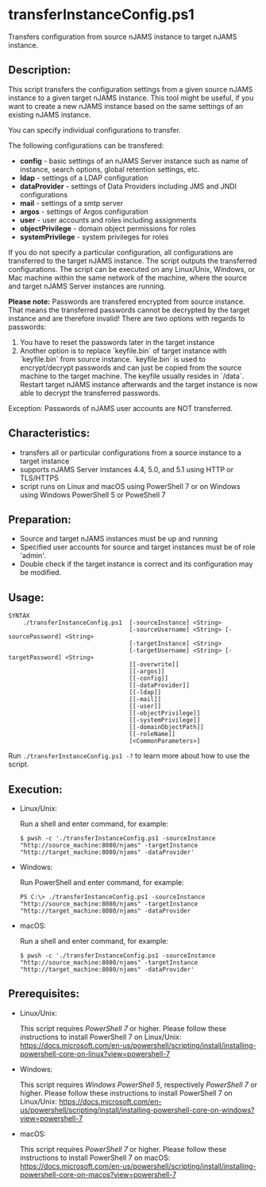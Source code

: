 # transferInstanceConfig.ps1
Transfers configuration from source nJAMS instance to target nJAMS instance.

## Description:

This script transfers the configuration settings from a given source nJAMS instance to a given target nJAMS instance. This tool might be useful, if you want to create a new nJAMS instance based on the same settings of an existing nJAMS instance.

You can specify individual configurations to transfer.

The following configurations can be transfered:

* **config** - basic settings of an nJAMS Server instance such as name of instance, search options, global retention settings, etc.
* **ldap** - settings of a LDAP configuration
* **dataProvider** - settings of Data Providers including JMS and JNDI configurations
* **mail** - settings of a smtp server
* **argos** - settings of Argos configuration
* **user** - user accounts and roles including assignments
* **objectPrivilege** - domain object permissions for roles
* **systemPrivilege** - system privileges for roles

If you do not specify a particular configuration, all configurations are transferred to the target nJAMS instance.
The script outputs the transferred configurations.
The script can be executed on any Linux/Unix, Windows, or Mac machine within the same network of the machine, where the source and target nJAMS Server instances are running.

  **Please note:**
  Passwords are transfered encrypted from source instance. That means the transferred passwords cannot be decrypted by the target instance and are therefore invalid!
  There are two options with regards to passwords:
  1. You have to reset the passwords later in the target instance
  2. Another option is to replace ´keyfile.bin´ of target instance with ´keyfile.bin´ from source instance. 
      ´keyfile.bin´ is used to encrypt/decrypt passwords and can just be copied from the source machine to the target machine. 
      The keyfile usually resides in ´<njams-installation-dir>/data´. 
      Restart target nJAMS instance afterwards and the target instance is now able to decrypt the transferred passwords.
  
  Exception:
  Passwords of nJAMS user accounts are NOT transferred. 

## Characteristics:

* transfers all or particular configurations from a source instance to a target instance
* supports nJAMS Server instances 4.4, 5.0, and 5.1 using HTTP or TLS/HTTPS
* script runs on Linux and macOS using PowerShell 7 or on Windows using Windows PowerShell 5 or PoweShell 7

## Preparation:

* Source and target nJAMS instances must be up and running
* Specified user accounts for source and target instances must be of role 'admin'. 
* Double check if the target instance is correct and its configuration may be modified.

## Usage:

```
SYNTAX
    ./transferInstanceConfig.ps1  [-sourceInstance] <String> 
                                  [-sourceUsername] <String> [-sourcePassword] <String> 
                                  [-targetInstance] <String>
                                  [-targetUsername] <String> [-targetPassword] <String> 
                                  [[-overwrite]]
                                  [[-argos]]
                                  [[-config]]
                                  [[-dataProvider]]
                                  [[-ldap]]
                                  [[-mail]]
                                  [[-user]]
                                  [[-objectPrivilege]]
                                  [[-systemPrivilege]]
                                  [[-domainObjectPath]]
                                  [[-roleName]]
                                  [<CommonParameters>]
```

Run `./transferInstanceConfig.ps1 -?` to learn more about how to use the script. 

## Execution:

* Linux/Unix:

  Run a shell and enter command, for example:

  ```
  $ pwsh -c './transferInstanceConfig.ps1 -sourceInstance "http://source_machine:8080/njams" -targetInstance "http://target_machine:8080/njams" -dataProvider'
  ```

* Windows:

  Run PowerShell and enter command, for example:

  ```
  PS C:\> ./transferInstanceConfig.ps1 -sourceInstance "http://source_machine:8080/njams" -targetInstance "http://target_machine:8080/njams" -dataProvider
  ```

* macOS:

  Run a shell and enter command, for example:

  ```
  $ pwsh -c './transferInstanceConfig.ps1 -sourceInstance "http://source_machine:8080/njams" -targetInstance "http://target_machine:8080/njams" -dataProvider'
  ```

## Prerequisites:

* Linux/Unix: 

  This script requires *PowerShell 7* or higher. Please follow these instructions to install PowerShell 7 on Linux/Unix:
  https://docs.microsoft.com/en-us/powershell/scripting/install/installing-powershell-core-on-linux?view=powershell-7

* Windows:

  This script requires *Windows PowerShell 5*, respectively *PowerShell 7* or higher. Please follow these instructions to install PowerShell 7 on Linux/Unix:
  https://docs.microsoft.com/en-us/powershell/scripting/install/installing-powershell-core-on-windows?view=powershell-7

* macOS:

  This script requires *PowerShell 7* or higher. Please follow these instructions to install PowerShell 7 on macOS:
  https://docs.microsoft.com/en-us/powershell/scripting/install/installing-powershell-core-on-macos?view=powershell-7